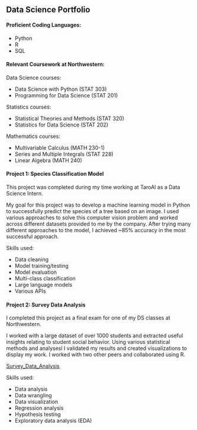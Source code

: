 ## Data Science Portfolio

#### Proficient Coding Languages:
- Python
- R
- SQL

#### Relevant Coursework at Northwestern:
Data Science courses:
- Data Science with Python (STAT 303)
- Programming for Data Science (STAT 201)

Statistics courses:
- Statistical Theories and Methods (STAT 320)
- Statistics for Data Science (STAT 202)

Mathematics courses:
- Multivariable Calculus (MATH 230-1)
- Series and Multiple Integrals (STAT 228)
- Linear Algebra (MATH 240)


#### Project 1: Species Classification Model
This project was completed during my time working at TaroAI as a Data Science Intern. 

My goal for this project was to develop a machine learning model in Python to successfully predict the species of a tree based on an image. I used various approaches to solve this computer vision problem and worked across different datasets provided to me by the company. After trying many different approaches to the model, I achieved ~85% accuracy in the most successful approach. 

Skills used:
- Data cleaning
- Model training/testing
- Model evaluation
- Multi-class classification
- Large language models
- Various APIs

#### Project 2: Survey Data Analysis
I completed this project as a final exam for one of my DS classes at Northwestern. 

I worked with a large dataset of over 1000 students and extracted useful insights relating to student social behavior. Using various statistical methods and analysesl I validated my results and created visualizations to display my work. I worked with two other peers and collaborated using R. 

[Survey_Data_Analysis](survey_data_analysis_project/survey_data_analysis.html)

Skills used:
- Data analysis
- Data wrangling
- Data visualization
- Regression analysis
- Hypothesis testing
- Exploratory data analysis (EDA)
